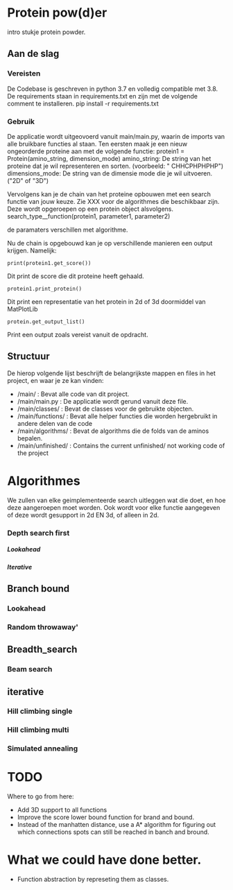 # Protein pow(d)er
intro stukje protein powder.

## Aan de slag

### Vereisten

De Codebase is geschreven in python 3.7 en volledig compatible met 3.8. De requirements staan in requirements.txt en zijn met de volgende comment te installeren.
    pip install -r requirements.txt

### Gebruik
De applicatie wordt uitgeovoerd vanuit main/main.py, waarin de imports van alle bruikbare functies al staan. Ten eersten maak je een nieuw ongeorderde proteine aan met de volgende functie:
    protein1 = Protein(amino_string, dimension_mode)
amino_string: De string van het proteine dat je wil representeren en sorten. (voorbeeld: " CHHCPHPHPHP")
dimensions_mode: De string van de dimensie mode die je wil uitvoeren.("2D" of "3D")

Vervolgens kan je de chain van het proteine opbouwen met een search functie van jouw keuze. Zie XXX voor de algorithmes die beschikbaar zijn. Deze wordt opgeroepen op een protein object alsvolgens.
    search_type__function(protein1, parameter1, parameter2)

de paramaters verschillen met algorithme.

Nu de chain is opgebouwd kan je op verschillende manieren een output krijgen. Namelijk:
    
    print(protein1.get_score())
Dit print de score die dit proteine heeft gehaald.

    protein1.print_protein()
Dit print een representatie van het protein in 2d of 3d doormiddel van MatPlotLib

    protein.get_output_list()
Print een output zoals vereist vanuit de opdracht.

## Structuur
De hierop volgende lijst beschrijft de belangrijkste mappen en files in het project, en waar je ze kan vinden:

- /main/ : Bevat alle code van dit project.
-   /main/main.py : De applicatie wordt gerund vanuit deze file.
- /main/classes/ : Bevat de classes voor de gebruikte objecten.
- /main/functions/ : Bevat alle helper functies die worden hergebruikt in andere delen van de code
- /main/algorithms/ : Bevat de algorithms die de folds van de aminos bepalen.
- /main/unfinished/ : Contains the current unfinished/ not working code of the project


# Algorithmes
We zullen van elke geimplementeerde search uitleggen wat die doet, en hoe deze aangeroepen moet worden. Ook wordt voor elke functie aangegeven of deze wordt gesupport in 2d EN 3d, of alleen in 2d.

### Depth search first
##### Lookahead
##### Iterative
## Branch bound
### Lookahead
### Random throwaway'
## Breadth_search
### Beam search
## iterative
### Hill climbing single
### Hill climbing multi
### Simulated annealing


# TODO
Where to go from here:

- Add 3D support to all functions
- Improve the score lower bound function for brand and bound.
- Instead of the manhatten distance, use a A* algorithm for figuring out which connections spots can still be reached in banch and bround.


# What we could have done better.
- Function abstraction by represeting them as classes.

